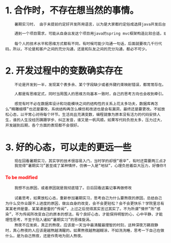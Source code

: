 # 1. 合作时，不存在想当然的事情。

~~~latex
	暑期实习时， 由于未提前约定好开发所用语言，以为是大家都约定俗成选择java开发后台。后期项目合并时，负责hadoop大数据分析部分的同学选择了一门不同于java的语言开发后端（原本可以用java的），同时发现在处理后台逻辑上出现较大问题。作为组长，由于并未接触过该同学所用语言，无法面向问题及时参与处理，导致后期在整合上花了很多功夫，而大多数组员也只能在旁等待。
~~~

~~~latex
	遇到一个项目需求，可能从自身出发这个项目用java的spring mvc框架构造比较合适，或者用python的django可以很快开发完成，与队友讨论分工和计划时，也下意识把自己心中诸如此类的想当然的想法默认，不向组员提出。
~~~

~~~properties
	每个人的技术水平和思维方式都有不同，有时候可能少沟通一句话，后面就要改几千行代码，所以，不论是和客户之间的充分沟通，还是和队友之间的充分沟通，都必不可少。
~~~

# 2. 开发过程中的变数确实存在

~~~latex
	不论是开发到一半，发现某个表多余、某个字段缺少或者外键约束映射错误，都常常存在。还有在开发初期定下的功能，可能开发到一半发现难以实现或者即使实现也得不偿失，不得不放弃该功能。又或是，由于模块结构的问题，不得不增加功能，来适应该项目一些潜在的未被提出的需求。
~~~

~~~latex
	人都是有思维定式，同时当周围人的思维方向基本一致时，自己的思考方向也会收到牵引。人又不可能十全十美，思考问题面面俱到，讨论和设计时必定存在缺陷，甚至极其严重的缺陷。
~~~

~~~properties
	感觉有时不必在数据库设计和功能模块之间的结构性的关系上花太多功夫，数据库再怎么“精雕细琢”也还是要改，系统结构再怎么模仿和改进也是会有漏洞，最终还是要更改。不如放松心态，以平常心对待每个环节。生活尚且充满变数，编程就像为原本没有活力的代码安排人生，谁的人生没经历蹒跚学步、纠正发音，谁又是一帆风顺。如果写代码负担太多，压力过大，开发越到后期，各个方面的表现都不会很好。
~~~

# 3. 好的心态，可以走的更远一些

~~~latex
	现在回看暑期实习，其实学的技术很容易入门，当时学的却很“艰辛”，有时还需要两三点才敢睡。一方面，听了同学的一些反馈，一方面，结合了自身的体会。中软的老师前期讲的过慢，后期换老师后自我感觉速度适中；我室友选了计蒜客，反映老师讲的太快，基本都是自学，看了他们发的课件，发现每个知识点都是点一下即过，根本看不下去，照着这种课件，光是想象都觉得没兴趣。
	我觉得“暑期实习”甚至成了某种情怀，仿佛一入是“地狱”，心理负担着巨大压力，好像你不通宵就是不努力。你不发狂就是在混。人是会思考的，我为什么要这么晚睡？我通宵是因为什么？朋友圈只有通宵的照片，没有一个人说出原因，这种现象真的是对的吗？
~~~

#### <font color="red">To be modified</font>

~~~latex
	我想不出原因，或者原因就是我彻底错了。日后回看这篇记事再做修改
~~~

~~~properties
	试着思考，如果放松心态，重新参加暑期实习，思考自己为什么要熬夜的原因，总结自己为什么交作业跟不上进度的原因，做出自身的改变，会不会更轻松？会不会更快乐？学院里总有某某老师是雷，某某课是雷的“传闻”，上过之后觉得其实言过其实了。不为所谓“情怀”所“感染”，不为传闻所改变自己的原本的想法，有个良好心态，才能保持明智的心，心中平静，才能理性思考，不至于陷入诸如“暑期实习”的思维旋涡。
	熬夜不应发疯，真正的熬夜，应该是一天当中最清醒最理智的时刻，这种深夜万籁寂静时，真心熬夜的人应该是越熬越清醒的。如果熬夜越熬越糊涂，不如洗洗睡，思考一下自己在做什么，是为自己熬夜，还是作秀地为别人熬夜。
~~~

